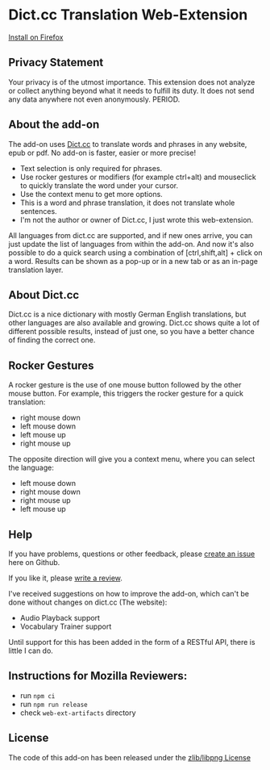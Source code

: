 # Dict.cc Translation Web-Extension

[Install on Firefox](https://addons.mozilla.org/firefox/addon/dictcc-translation/)

## Privacy Statement
Your privacy is of the utmost importance.
This extension does not analyze or collect anything beyond what it needs to fulfill its duty.
It does not send any data anywhere not even anonymously. PERIOD.

## About the add-on
The add-on uses [Dict.cc](https://www.dict.cc/) to translate words and phrases in any website, epub or pdf.
No add-on is faster, easier or more precise!

- Text selection is only required for phrases.
- Use rocker gestures or modifiers (for example ctrl+alt) and mouseclick to quickly translate the word under your cursor.
- Use the context menu to get more options.
- This is a word and phrase translation, it does not translate whole sentences.
- I'm not the author or owner of Dict.cc, I just wrote this web-extension.

All languages from dict.cc are supported, and if new ones arrive, you can just update the list of languages from within the add-on.
And now it's also possible to do a quick search using a combination of [ctrl,shift,alt] + click on a word.
Results can be shown as a pop-up or in a new tab or as an in-page translation layer.

## About Dict.cc
Dict.cc is a nice dictionary with mostly German English translations, but other languages are also available and growing. Dict.cc shows quite a lot of different possible results, instead of just one, so you have a better chance of finding the correct one.

## Rocker Gestures

A rocker gesture is the use of one mouse button followed by the other mouse button.
For example, this triggers the rocker gesture for a quick translation:
- right mouse down
- left mouse down
- left mouse up
- right mouse up

The opposite direction will give you a context menu, where you can select the language:
- left mouse down
- right mouse down
- right mouse up
- left mouse up

## Help
If you have problems, questions or other feedback, please [create an issue](https://github.com/Lusito/dict.cc-translation/issues) here on Github.

If you like it, please [write a review](https://addons.mozilla.org/firefox/addon/dictcc-translation/).

I've received suggestions on how to improve the add-on, which can't be done without changes on dict.cc (The website):

- Audio Playback support
- Vocabulary Trainer support

Until support for this has been added in the form of a RESTful API, there is little I can do.

## Instructions for Mozilla Reviewers:
- run `npm ci`
- run `npm run release`
- check `web-ext-artifacts` directory

## License
The code of this add-on has been released under the [zlib/libpng License](https://github.com/Lusito/dict.cc-translation/blob/master/LICENSE)
